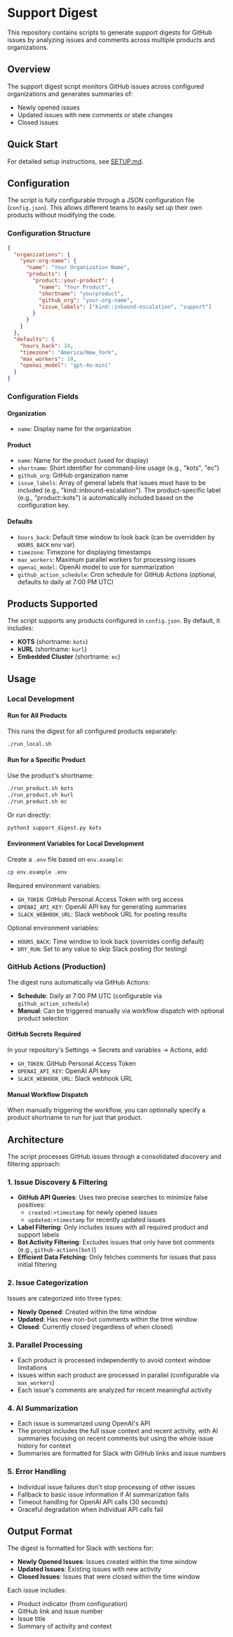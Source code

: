 # Support Digest

This repository contains scripts to generate support digests for GitHub issues by analyzing issues and comments across multiple products and organizations.

## Overview

The support digest script monitors GitHub issues across configured organizations and generates summaries of:
- Newly opened issues
- Updated issues with new comments or state changes
- Closed issues

## Quick Start

For detailed setup instructions, see [SETUP.md](SETUP.md).

## Configuration

The script is fully configurable through a JSON configuration file (`config.json`). This allows different teams to easily set up their own products without modifying the code.

### Configuration Structure

```json
{
  "organizations": {
    "your-org-name": {
      "name": "Your Organization Name",
      "products": {
        "product::your-product": {
          "name": "Your Product",
          "shortname": "yourproduct",
          "github_org": "your-org-name",
          "issue_labels": ["kind::inbound-escalation", "support"]
        }
      }
    }
  },
  "defaults": {
    "hours_back": 24,
    "timezone": "America/New_York",
    "max_workers": 10,
    "openai_model": "gpt-4o-mini"
  }
}
```

### Configuration Fields

#### Organization
- `name`: Display name for the organization

#### Product
- `name`: Name for the product (used for display)
- `shortname`: Short identifier for command-line usage (e.g., "kots", "ec")
- `github_org`: GitHub organization name
- `issue_labels`: Array of general labels that issues must have to be included (e.g., "kind::inbound-escalation"). The product-specific label (e.g., "product::kots") is automatically included based on the configuration key.

#### Defaults
- `hours_back`: Default time window to look back (can be overridden by `HOURS_BACK` env var)
- `timezone`: Timezone for displaying timestamps
- `max_workers`: Maximum parallel workers for processing issues
- `openai_model`: OpenAI model to use for summarization
- `github_action_schedule`: Cron schedule for GitHub Actions (optional, defaults to daily at 7:00 PM UTC)

## Products Supported

The script supports any products configured in `config.json`. By default, it includes:

- **KOTS** (shortname: `kots`)
- **kURL** (shortname: `kurl`) 
- **Embedded Cluster** (shortname: `ec`)

## Usage

### Local Development

#### Run for All Products

This runs the digest for all configured products separately:

```bash
./run_local.sh
```

#### Run for a Specific Product

Use the product's shortname:

```bash
./run_product.sh kots
./run_product.sh kurl
./run_product.sh ec
```

Or run directly:

```bash
python3 support_digest.py kots
```

#### Environment Variables for Local Development

Create a `.env` file based on `env.example`:

```bash
cp env.example .env
```

Required environment variables:
- `GH_TOKEN`: GitHub Personal Access Token with org access
- `OPENAI_API_KEY`: OpenAI API key for generating summaries
- `SLACK_WEBHOOK_URL`: Slack webhook URL for posting results

Optional environment variables:
- `HOURS_BACK`: Time window to look back (overrides config default)
- `DRY_RUN`: Set to any value to skip Slack posting (for testing)

### GitHub Actions (Production)

The digest runs automatically via GitHub Actions:
- **Schedule**: Daily at 7:00 PM UTC (configurable via `github_action_schedule`)
- **Manual**: Can be triggered manually via workflow dispatch with optional product selection

#### GitHub Secrets Required

In your repository's Settings → Secrets and variables → Actions, add:
- `GH_TOKEN`: GitHub Personal Access Token
- `OPENAI_API_KEY`: OpenAI API key
- `SLACK_WEBHOOK_URL`: Slack webhook URL

#### Manual Workflow Dispatch

When manually triggering the workflow, you can optionally specify a product shortname to run for just that product.

## Architecture

The script processes GitHub issues through a consolidated discovery and filtering approach:

### 1. Issue Discovery & Filtering
- **GitHub API Queries**: Uses two precise searches to minimize false positives:
  - `created:>timestamp` for newly opened issues
  - `updated:>timestamp` for recently updated issues
- **Label Filtering**: Only includes issues with all required product and support labels
- **Bot Activity Filtering**: Excludes issues that only have bot comments (e.g., `github-actions[bot]`)
- **Efficient Data Fetching**: Only fetches comments for issues that pass initial filtering

### 2. Issue Categorization
Issues are categorized into three types:
- **Newly Opened**: Created within the time window
- **Updated**: Has new non-bot comments within the time window  
- **Closed**: Currently closed (regardless of when closed)

### 3. Parallel Processing
- Each product is processed independently to avoid context window limitations
- Issues within each product are processed in parallel (configurable via `max_workers`)
- Each issue's comments are analyzed for recent meaningful activity

### 4. AI Summarization
- Each issue is summarized using OpenAI's API
- The prompt includes the full issue context and recent activity, with AI summaries focusing on recent comments but using the whole issue history for context
- Summaries are formatted for Slack with GitHub links and issue numbers

### 5. Error Handling
- Individual issue failures don't stop processing of other issues
- Fallback to basic issue information if AI summarization fails
- Timeout handling for OpenAI API calls (30 seconds)
- Graceful degradation when individual API calls fail

## Output Format

The digest is formatted for Slack with sections for:
- **Newly Opened Issues**: Issues created within the time window
- **Updated Issues**: Existing issues with new activity
- **Closed Issues**: Issues that were closed within the time window

Each issue includes:
- Product indicator (from configuration)
- GitHub link and issue number
- Issue title
- Summary of activity and context